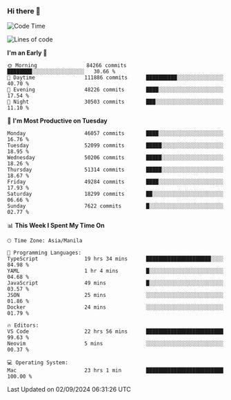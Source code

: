 ### Hi there 👋

<!--START_SECTION:waka-->
![Code Time](http://img.shields.io/badge/Code%20Time-5%2C498%20hrs%2022%20mins-blue)

![Lines of code](https://img.shields.io/badge/From%20Hello%20World%20I%27ve%20Written-120.2%20million%20lines%20of%20code-blue)

**I'm an Early 🐤** 

```text
🌞 Morning                84266 commits       ████████░░░░░░░░░░░░░░░░░   30.66 % 
🌆 Daytime                111886 commits      ██████████░░░░░░░░░░░░░░░   40.70 % 
🌃 Evening                48226 commits       ████░░░░░░░░░░░░░░░░░░░░░   17.54 % 
🌙 Night                  30503 commits       ███░░░░░░░░░░░░░░░░░░░░░░   11.10 % 
```
📅 **I'm Most Productive on Tuesday** 

```text
Monday                   46057 commits       ████░░░░░░░░░░░░░░░░░░░░░   16.76 % 
Tuesday                  52099 commits       █████░░░░░░░░░░░░░░░░░░░░   18.95 % 
Wednesday                50206 commits       █████░░░░░░░░░░░░░░░░░░░░   18.26 % 
Thursday                 51314 commits       █████░░░░░░░░░░░░░░░░░░░░   18.67 % 
Friday                   49284 commits       ████░░░░░░░░░░░░░░░░░░░░░   17.93 % 
Saturday                 18299 commits       ██░░░░░░░░░░░░░░░░░░░░░░░   06.66 % 
Sunday                   7622 commits        █░░░░░░░░░░░░░░░░░░░░░░░░   02.77 % 
```


📊 **This Week I Spent My Time On** 

```text
🕑︎ Time Zone: Asia/Manila

💬 Programming Languages: 
TypeScript               19 hrs 34 mins      █████████████████████░░░░   84.98 % 
YAML                     1 hr 4 mins         █░░░░░░░░░░░░░░░░░░░░░░░░   04.68 % 
JavaScript               49 mins             █░░░░░░░░░░░░░░░░░░░░░░░░   03.57 % 
JSON                     25 mins             ░░░░░░░░░░░░░░░░░░░░░░░░░   01.86 % 
Docker                   24 mins             ░░░░░░░░░░░░░░░░░░░░░░░░░   01.79 % 

🔥 Editors: 
VS Code                  22 hrs 56 mins      █████████████████████████   99.63 % 
Neovim                   5 mins              ░░░░░░░░░░░░░░░░░░░░░░░░░   00.37 % 

💻 Operating System: 
Mac                      23 hrs 1 min        █████████████████████████   100.00 % 
```


 Last Updated on 02/09/2024 06:31:26 UTC
<!--END_SECTION:waka-->


<!--
**rad182/rad182** is a ✨ _special_ ✨ repository because its `README.md` (this file) appears on your GitHub profile.

Here are some ideas to get you started:

- 🔭 I’m currently working on ...
- 🌱 I’m currently learning ...
- 👯 I’m looking to collaborate on ...
- 🤔 I’m looking for help with ...
- 💬 Ask me about ...
- 📫 How to reach me: ...
- 😄 Pronouns: ...
- ⚡ Fun fact: ...
-->
